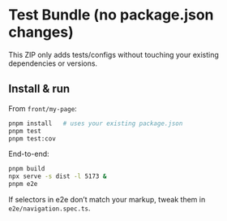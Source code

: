 # Test Bundle (no package.json changes)

This ZIP only adds tests/configs without touching your existing dependencies or versions.

## Install & run

From `front/my-page`:

```bash
pnpm install   # uses your existing package.json
pnpm test
pnpm test:cov
```

End-to-end:

```bash
pnpm build
npx serve -s dist -l 5173 &
pnpm e2e
```

If selectors in e2e don’t match your markup, tweak them in `e2e/navigation.spec.ts`.
